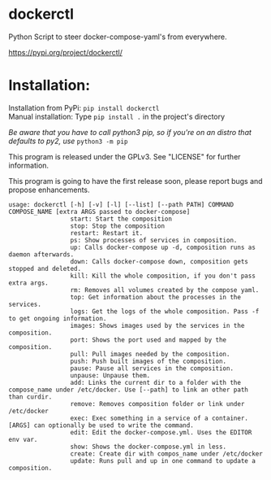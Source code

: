 # dockerctl

Python Script to steer docker-compose-yaml's from everywhere.

https://pypi.org/project/dockerctl/

Installation:
==

Installation from PyPi: `pip install dockerctl`  
Manual installation: Type `pip install .` in the project's directory  
  
*Be aware that you have to call python3 pip, so if you're on an distro that defaults to py2, use* `python3 -m pip`

This program is released under the GPLv3. See "LICENSE" for further information.

This program is going to have the first release soon, please report bugs and propose enhancements.

```
usage: dockerctl [-h] [-v] [-l] [--list] [--path PATH] COMMAND COMPOSE_NAME [extra ARGS passed to docker-compose]
                 start: Start the composition
                 stop: Stop the composition
                 restart: Restart it.
                 ps: Show processes of services in composition.
                 up: Calls docker-compose up -d, composition runs as daemon afterwards.
                 down: Calls docker-compose down, composition gets stopped and deleted.
                 kill: Kill the whole composition, if you don't pass extra args.
                 rm: Removes all volumes created by the compose yaml.
                 top: Get information about the processes in the services.
                 logs: Get the logs of the whole composition. Pass -f to get ongoing information.
                 images: Shows images used by the services in the composition.
                 port: Shows the port used and mapped by the composition.
                 pull: Pull images needed by the composition.
                 push: Push built images of the composition.
                 pause: Pause all services in the composition.
                 unpause: Unpause them.
                 add: Links the current dir to a folder with the compose_name under /etc/docker. Use [--path] to link an other path than curdir.
                 remove: Removes composition folder or link under /etc/docker
                 exec: Exec something in a service of a container. [ARGS] can optionally be used to write the command.
                 edit: Edit the docker-compose.yml. Uses the EDITOR env var.
                 show: Shows the docker-compose.yml in less.
                 create: Create dir with compos_name under /etc/docker
                 update: Runs pull and up in one command to update a composition.
```
